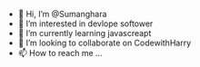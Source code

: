 - 👋 Hi, I’m @Sumanghara
- 👀 I’m interested in devlope softower
- 🌱 I’m currently learning javascreapt
- 💞️ I’m looking to collaborate on CodewithHarry
- 📫 How to reach me ...

<!---
Sumanghara/Sumanghara is a ✨ special ✨ repository because its `README.md` (this file) appears on your GitHub profile.
You can click the Preview link to take a look at your changes.
--->
